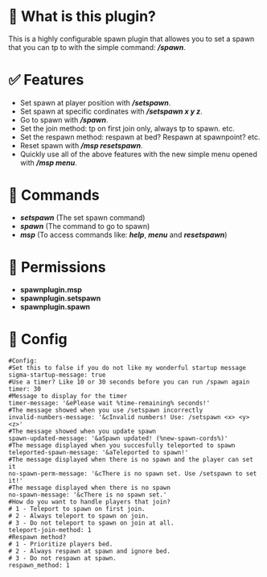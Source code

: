 # 📖 What is this plugin?
This is a highly configurable spawn plugin that allowes you to set a spawn that you can tp to with the simple command: _**/spawn**_.
# ✅ Features
- Set spawn at player position with **_/setspawn_**.
- Set spawn at specific cordinates with **_/setspawn x y z_**.
- Go to spawn with **_/spawn_**.
- Set the join method: tp on first join only, always tp to spawn. etc.
- Set the respawn method: respawn at bed? Respawn at spawnpoint? etc.
- Reset spawn with **_/msp resetspawn_**.
- Quickly use all of the above features with the new simple menu opened with **_/msp menu_**.
# 🤖 Commands
- **_setspawn_** (The set spawn command)
- **_spawn_** (The command to go to spawn)
- **_msp_** (To access commands like: **_help_**, **_menu_** and **_resetspawn_**)
# 🚨 Permissions
- **spawnplugin.msp**
- **spawnplugin.setspawn**
- **spawnplugin.spawn**
# 💾 Config

```
#Config:
#Set this to false if you do not like my wonderful startup message
sigma-startup-message: true
#Use a timer? Like 10 or 30 seconds before you can run /spawn again
timer: 30
#Message to display for the timer
timer-message: '&ePlease wait %time-remaining% seconds!'
#The message showed when you use /setspawn incorrectly
invalid-numbers-message: '&cInvalid numbers! Use: /setspawn <x> <y> <z>'
#The message showed when you update spawn
spawn-updated-message: '&aSpawn updated! (%new-spawn-cords%)'
#The message displayed when you succesfully teleported to spawn
teleported-spawn-message: '&aTeleported to spawn!'
#The message displayed when there is no spawn and the player can set it
no-spawn-perm-message: '&cThere is no spawn set. Use /setspawn to set it!'
#The message displayed when there is no spawn
no-spawn-message: '&cThere is no spawn set.'
#How do you want to handle players that join?
# 1 - Teleport to spawn on first join.
# 2 - Always teleport to spawn on join.
# 3 - Do not teleport to spawn on join at all.
teleport-join-method: 1
#Respawn method?
# 1 - Prioritize players bed.
# 2 - Always respawn at spawn and ignore bed.
# 3 - Do not respawn at spawn.
respawn_method: 1
```
